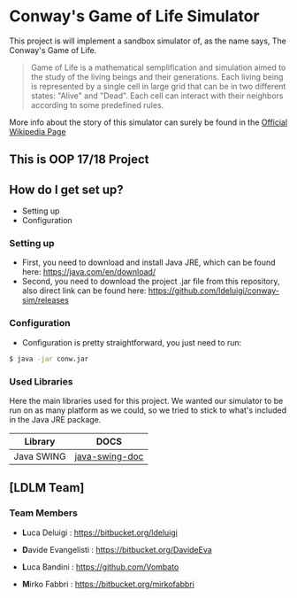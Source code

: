 
# Conway's Game of Life Simulator #

This project is will implement a sandbox simulator of, as the name says, The Conway's Game of Life.
>Game of Life is a mathematical semplification and simulation aimed to the study of the living beings and their generations.
>Each living being is represented by a single cell in large grid that can be in two different states: "Alive" and "Dead".
>Each cell can interact with their neighbors according to some predefined rules.

More info about the story of this simulator can surely be found in the [Official Wikipedia Page]



## This is OOP 17/18 Project ##

## How do I get set up? ##

* Setting up
* Configuration

### Setting up
- First, you need to download and install Java JRE, which can be found here: https://java.com/en/download/
- Second, you need to download the project .jar file from this repository, also direct link can be found here: https://github.com/ldeluigi/conway-sim/releases

### Configuration
- Configuration is pretty straightforward, you just need to run:
```sh
$ java -jar conw.jar 
```

### Used Libraries ###
Here the main libraries used for this project.
We wanted our simulator to be run on as many platform as we could, so we tried to stick to what's included in the Java JRE package.

| Library | DOCS |
| ------ | ------ |
| Java SWING | [java-swing-doc] |

##  [LDLM Team]
### Team Members

* **L**uca Deluigi : https://bitbucket.org/ldeluigi
* **D**avide Evangelisti : https://bitbucket.org/DavideEva
* **L**uca Bandini : https://github.com/Vombato
* **M**irko Fabbri : https://bitbucket.org/mirkofabbri


   [Official Wikipedia Page]: <:https://en.wikipedia.org/wiki/Conway%27s_Game_of_Life>
   [java-swing-doc]: <:https://docs.oracle.com/javase/8/docs/api/javax/swing/package-summary.html>

